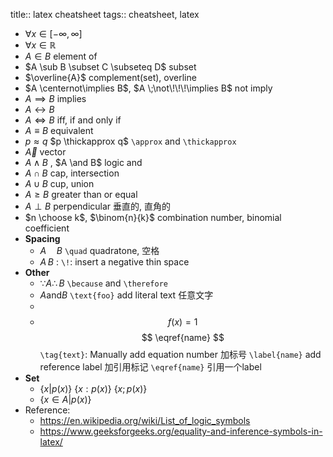 title:: latex cheatsheet
tags:: cheatsheet, latex

- $\forall x \in [-\infty,\infty]$
- $\forall x \in \mathbb{R}$
- $A \in B$ element of
- $A \sub B \subset C \subseteq D$ subset
- $\overline{A}$ complement(set), overline
- $A \centernot\implies B$, $A \;\not\!\!\!\implies B$ not imply
- $A \implies B$ implies
- $A \leftrightarrow B$
- $A \iff B$ iff, if and only if
- $A \equiv B$ equivalent
- $p \approx q$ $p \thickapprox q$ `\approx` and `\thickapprox`
- $\vec{A}$ vector
- $A \land B$ , $A \and B$ logic and
- $A \cap B$ cap, intersection
- $A \cup B$ cup, union
- $A \ge B$ greater than or equal
- $A \perp B$ perpendicular 垂直的, 直角的
- $n \choose k$, $\binom{n}{k}$  combination number,  binomial coefficient
- **Spacing**
	- $A \quad B$ `\quad` quadratone, 空格
	- $A \!\! B$ : `\!`: insert a negative thin space
- **Other**
	- $\because A \therefore B$ `\because` and `\therefore`
	- $A \text{and} B$ `\text{foo}` add literal text 任意文字
	-
	- $$f(x) = 1 \tag{2.34} \label{foo}$$
	  $$ \eqref{name} $$
	  `\tag{text}`: Manually add equation number 加标号
	  `\label{name}` add reference label 加引用标记
	  `\eqref{name}` 引用一个label
- **Set**
	- $\{x | p(x)\}$ $\{x : p(x)\}$ $\{x ; p(x)\}$
	- $\{x \in A | p(x) \}$
- Reference:
	- https://en.wikipedia.org/wiki/List_of_logic_symbols
	- https://www.geeksforgeeks.org/equality-and-inference-symbols-in-latex/
